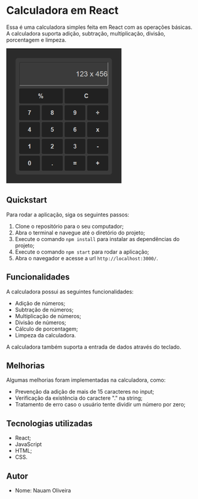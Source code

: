 Calculadora em React
====================

Essa é uma calculadora simples feita em React com as operações básicas. A calculadora suporta adição, subtração, multiplicação, divisão, porcentagem e limpeza.

![Git Find](screenshot.png)

Quickstart
----------

Para rodar a aplicação, siga os seguintes passos:

1.  Clone o repositório para o seu computador;
2.  Abra o terminal e navegue até o diretório do projeto;
3.  Execute o comando `npm install` para instalar as dependências do projeto;
4.  Execute o comando `npm start` para rodar a aplicação;
5.  Abra o navegador e acesse a url `http://localhost:3000/`.

Funcionalidades
---------------

A calculadora possui as seguintes funcionalidades:

*   Adição de números;
*   Subtração de números;
*   Multiplicação de números;
*   Divisão de números;
*   Cálculo de porcentagem;
*   Limpeza da calculadora.

A calculadora também suporta a entrada de dados através do teclado.

Melhorias
---------

Algumas melhorias foram implementadas na calculadora, como:

*   Prevenção da adição de mais de 15 caracteres no input;
*   Verificação da existência do caractere "." na string;
*   Tratamento de erro caso o usuário tente dividir um número por zero;

Tecnologias utilizadas
----------------------

*   React;
*   JavaScript
*   HTML;
*   CSS.

Autor
-----

*   Nome: Nauam Oliveira
